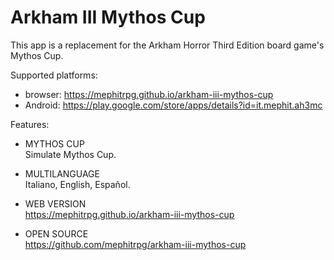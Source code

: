 # Arkham III Mythos Cup

This app is a replacement for the Arkham Horror Third Edition board game's Mythos Cup.

Supported platforms:

- browser: https://mephitrpg.github.io/arkham-iii-mythos-cup
- Android: https://play.google.com/store/apps/details?id=it.mephit.ah3mc

Features:

* MYTHOS CUP\
Simulate Mythos Cup.

* MULTILANGUAGE\
Italiano, English, Español.

* WEB VERSION\
https://mephitrpg.github.io/arkham-iii-mythos-cup

* OPEN SOURCE\
https://github.com/mephitrpg/arkham-iii-mythos-cup
